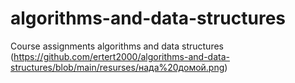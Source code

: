 # algorithms-and-data-structures
Course assignments algorithms and data structures
(https://github.com/ertert2000/algorithms-and-data-structures/blob/main/resurses/нада%20домой.png)